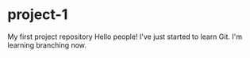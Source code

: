 # project-1
My first project repository
Hello people!
I've just started to learn Git.
I'm learning branching now.
